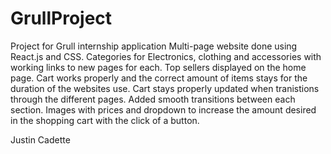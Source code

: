 # GrullProject
Project for Grull internship application
Multi-page website done using React.js and CSS. Categories for Electronics, clothing and accessories with working links to new pages for each. Top sellers displayed on the home page. Cart works properly and the correct amount of items stays for the duration of the websites use. Cart stays properly updated when tranistions through the different pages. Added smooth transitions between each section. Images with prices and dropdown to increase the amount desired in the shopping cart with the click of a button.

Justin Cadette
